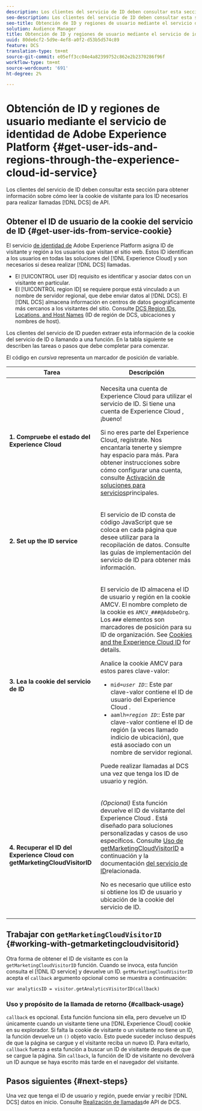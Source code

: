 ```yaml
---
description: Los clientes del servicio de ID deben consultar esta sección para obtener información sobre cómo leer la cookie de visitante para los ID necesarios para realizar llamadas de API de DCS.
seo-description: Los clientes del servicio de ID deben consultar esta sección para obtener información sobre cómo leer la cookie de visitante para los ID necesarios para realizar llamadas de API de DCS.
seo-title: Obtención de ID y regiones de usuario mediante el servicio de identidad de Adobe Experience Platform
solution: Audience Manager
title: Obtención de ID y regiones de usuario mediante el servicio de identidad de Adobe Experience Platform
uuid: 80de6cf2-5d9e-4ef8-a0f2-d53b5d574c89
feature: DCS
translation-type: tm+mt
source-git-commit: e05eff3cc04e4a82399752c862e2b2370286f96f
workflow-type: tm+mt
source-wordcount: '691'
ht-degree: 2%

---
```



# Obtención de ID y regiones de usuario mediante el servicio de identidad de Adobe Experience Platform {#get-user-ids-and-regions-through-the-experience-cloud-id-service}

Los clientes del servicio de ID deben consultar esta sección para obtener información sobre cómo leer la cookie de visitante para los ID necesarios para realizar llamadas [!DNL DCS] de API.

## Obtener el ID de usuario de la cookie del servicio de ID {#get-user-ids-from-service-cookie}

El servicio [de identidad de](https://docs.adobe.com/content/help/en/id-service/using/home.html) Adobe Experience Platform asigna ID de visitante y región a los usuarios que visitan el sitio web. Estos ID identifican a los usuarios en todas las soluciones del [!DNL Experience Cloud] y son necesarios si desea realizar [!DNL DCS] llamadas.

* El [!UICONTROL user ID] requisito es identificar y asociar datos con un visitante en particular.
* El [!UICONTROL region ID] se requiere porque está vinculado a un nombre de servidor regional, que debe enviar datos al [!DNL DCS]. El [!DNL DCS] almacena información en centros de datos geográficamente más cercanos a los visitantes del sitio. Consulte [DCS Region IDs, Locations, and Host Names](../../../api/dcs-intro/dcs-api-reference/dcs-regions.md) (ID de región de DCS, ubicaciones y nombres de host).

Los clientes del servicio de ID pueden extraer esta información de la cookie del servicio de ID o llamando a una función. En la tabla siguiente se describen las tareas o pasos que debe completar para comenzar.

El código en *cursiva* representa un marcador de posición de variable.

<table id="table_660EBE1C24DD4FBE9DCE5191836C9135"> 
 <thead> 
  <tr> 
   <th colname="col1" class="entry"> Tarea </th> 
   <th colname="col2" class="entry"> Descripción </th> 
  </tr> 
 </thead>
 <tbody> 
  <tr> 
   <td colname="col1"> <p> <b>1. Compruebe el estado <span class="keyword"> del Experience Cloud</span></b> </p> </td> 
   <td colname="col2"> <p>Necesita una cuenta de <span class="keyword"> Experience Cloud</span> para utilizar el servicio de ID. Si tiene una cuenta de <span class="keyword"> Experience Cloud</span> , ¡bueno! </p> <p> Si no eres parte del <span class="keyword"> Experience Cloud</span>, regístrate. Nos encantaría tenerte y siempre hay espacio para más. Para obtener instrucciones sobre cómo configurar una cuenta, consulte <a href="https://docs.adobe.com/content/help/en/core-services/interface/about-core-services/core-services.html" format="https" scope="external"> Activación de soluciones para servicios</a>principales. </p> </td> 
  </tr> 
  <tr> 
   <td colname="col1"> <p> <b>2. Set up the <span class="keyword"> ID service</span></b> </p> </td> 
   <td colname="col2"> <p>El servicio <span class="keyword"> de</span> ID consta de código JavaScript que se coloca en cada página que desee utilizar para la recopilación de datos. Consulte las guías <a href="https://docs.adobe.com/content/help/en/id-service/using/implementation/implementation-guides.html" format="https" scope="external"></a> de implementación del servicio de ID para obtener más información. </p> </td> 
  </tr> 
  <tr> 
   <td colname="col1"> <p> <b>3. Lea la cookie del servicio <span class="keyword"> de</span> ID</b> </p> </td> 
   <td colname="col2"> <p>El servicio <span class="keyword"> de</span> ID almacena el ID de usuario y región en la cookie AMCV. El nombre completo de la cookie es <code>AMCV_<i>###</i>@AdobeOrg</code>. Los <code><i>###</i></code> elementos son marcadores de posición para su ID de organización. See <a href="https://docs.adobe.com/content/help/en/id-service/using/intro/cookies.html" format="https" scope="external"> Cookies and the Experience Cloud ID</a> for details. </p> <p>Analice la cookie AMCV para estos pares clave-valor: </p> <p> 
     <ul id="ul_502ECFCDDD084D448B5EDC4E5C0909C1"> 
      <li id="li_662FFA36AC854E699D50A183B161D654"> <code>mid=<i>user ID</i></code>:: Este par clave-valor contiene el ID de usuario del <span class="keyword"> Experience Cloud</span> . </li> 
      <li id="li_65422233187B4217B50DC52DBD58F404"> <code>aamlh=<i>region ID</i></code>:: Este par clave-valor contiene el ID de región (a veces llamado indicio <span class="term"></span>de ubicación), que está asociado con un nombre de servidor regional. </li> 
     </ul> </p> <p>Puede realizar llamadas al <span class="wintitle"> DCS</span> una vez que tenga los ID de usuario y región. </p> </td> 
  </tr> 
  <tr> 
   <td colname="col1"> <p> <b>4. Recuperar el ID <span class="keyword"> del</span> Experience Cloud con getMarketingCloudVisitorID</b> </p> </td> 
   <td colname="col2"> <p><i>(Opcional)</i> Esta función devuelve el ID de visitante del <span class="keyword"> Experience Cloud</span> . Está diseñado para soluciones personalizadas y casos de uso específicos. Consulte <a href="../../../api/dcs-intro/dcs-s2s/dcs-mcid-ids.md#working-with-getmarketingcloudvisitorid"> Uso de getMarketingCloudVisitorID</a> a continuación y la documentación <a href="https://docs.adobe.com/content/help/en/id-service/using/id-service-api/methods/getmcvid.html" format="https" scope="external"> del servicio de ID</a>relacionada. </p> <p>No es necesario que utilice esto si obtiene los ID de usuario y ubicación de la cookie del servicio de ID. </p> </td> 
  </tr> 
 </tbody> 
</table>

## Trabajar con `getMarketingCloudVisitorID` {#working-with-getmarketingcloudvisitorid}

Otra forma de obtener el ID de visitante es con la `getMarketingCloudVisitorID` función. Cuando se invoca, esta función consulta el [!DNL ID service] y devuelve un ID. `getMarketingCloudVisitorID` acepta el `callback` argumento opcional como se muestra a continuación:

`var analyticsID = visitor.getAnalyticsVisitorID(callback)`

### Uso y propósito de la llamada de retorno {#callback-usage}

`callback` es opcional. Esta función funciona sin ella, pero devuelve un ID únicamente cuando un visitante tiene una [!DNL Experience Cloud] cookie en su explorador. Si falta la cookie de visitante o un visitante no tiene un ID, la función devuelve un `()` objeto vacío. Esto puede suceder incluso después de que la página se cargue y el visitante reciba un nuevo ID. Para evitarlo, `callback` fuerza a esta función a buscar un ID de visitante después de que se cargue la página. Sin `callback`, la función de ID de visitante no devolverá un ID aunque se haya escrito más tarde en el navegador del visitante.

## Pasos siguientes {#next-steps}

Una vez que tenga el ID de usuario y región, puede enviar y recibir [!DNL DCS] datos en inicio. Consulte [Realización de llamadas](../../../api/dcs-intro/dcs-s2s/dcs-s2s-calls.md)de API de DCS.
